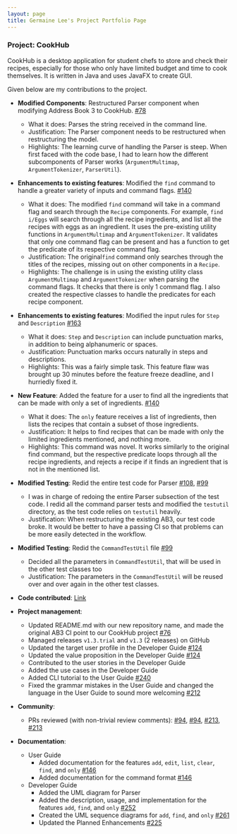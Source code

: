 ```yaml
---
layout: page
title: Germaine Lee's Project Portfolio Page
---
```


### Project: CookHub

CookHub is a desktop application for student chefs to store and check their recipes, especially for those who only have limited budget and time to cook themselves.
It is written in Java and uses JavaFX to create GUI.

Given below are my contributions to the project.

* **Modified Components**: Restructured Parser component when modifying Address Book 3 to CookHub. [\#78](https://github.com/AY2223S2-CS2103T-W09-1/tp/pull/78)
  * What it does: Parses the string received in the command line.
  * Justification: The Parser component needs to be restructured when restructuring the model.
  * Highlights: The learning curve of handling the Parser is steep. When first faced with the code base, I had to learn how the different subcomponents of Parser works (`ArgumentMultimap`, `ArgumentTokenizer`, `ParserUtil`). 

* **Enhancements to existing features**: Modified the `find` command to handle a greater variety of inputs and command flags. [\#140](https://github.com/AY2223S2-CS2103T-W09-1/tp/pull/140)
  * What it does: The modified `find` command will take in a command flag and search through the `Recipe` components.
    For example, `find i/Eggs` will search through all the recipe ingredients, and list all the recipes with eggs as an ingredient. 
  It uses the pre-existing utility functions in `ArgumentMultimap` and `ArgumentTokenizer`.
    It validates that only one command flag can be present and has a function
    to get the predicate of its respective command flag.
  * Justification: The original`find` command only searches through the titles of the recipes, missing out on other components in a `Recipe`.
  * Highlights: The challenge is in using the existing utility class `ArgumentMultimap` and `ArgumentTokenizer` when parsing the command flags. 
  It checks that there is only 1 command flag. I also created the respective classes to handle the predicates for each recipe component.

* **Enhancements to existing features**: Modified the input rules for `Step` and `Description` [\#163](https://github.com/AY2223S2-CS2103T-W09-1/tp/pull/163)
  * What it does: `Step` and `Description` can include punctuation marks, in addition to being alphanumeric or spaces.
  * Justification: Punctuation marks occurs naturally in steps and descriptions.
  * Highlights: This was a fairly simple task. This feature flaw was brought up 30 minutes before the feature freeze deadline, and I hurriedly fixed it.

* **New Feature**: Added the feature for a user to find all the ingredients that can be made with only a set of ingredients. [\#140](https://github.com/AY2223S2-CS2103T-W09-1/tp/pull/140)
  * What it does: The `only` feature receives a list of ingredients, then lists the recipes that contain a subset of those ingredients.
  * Justification: It helps to find recipes that can be made with only the limited ingredients mentioned, and nothing more.
  * Highlights: This command was novel. It works similarly to the original find command, but the respective predicate loops through all the recipe ingredients,
  and rejects a recipe if it finds an ingredient that is not in the mentioned list.

* **Modified Testing**: Redid the entire test code for Parser [\#108](https://github.com/AY2223S2-CS2103T-W09-1/tp/pull/108), [\#99](https://github.com/AY2223S2-CS2103T-W09-1/tp/pull/99)
  * I was in charge of redoing the entire Parser subsection of the test code. I redid all the command parser tests and modified the
  `testutil` directory, as the test code relies on `testutil` heavily.
  * Justification: When restructuring the existing AB3, our test code broke. It would be better to have a passing CI
  so that problems can be more easily detected in the workflow. 

* **Modified Testing**: Redid the `CommandTestUtil` file [\#99](https://github.com/AY2223S2-CS2103T-W09-1/tp/pull/99)
  * Decided all the parameters in `CommandTestUtil`, that will be used in the other test classes too
  * Justification: The parameters in the `CommandTestUtil` will be reused over and over again in the other test classes.

* **Code contributed**: [Link](https://nus-cs2103-ay2223s2.github.io/tp-dashboard/?search=germainelee02&breakdown=true&sort=groupTitle&sortWithin=title&since=2023-02-17&timeframe=commit&mergegroup=&groupSelect=groupByRepos&checkedFileTypes=docs~functional-code~test-code~other)
* **Project management**:
  * Updated README.md with our new repository name, and made the original AB3 CI point to our CookHub project [\#76](https://github.com/AY2223S2-CS2103T-W09-1/tp/pull/76)
  * Managed releases `v1.3.trial` and `v1.3` (2 releases) on GitHub
  * Updated the target user profile in the Developer Guide [\#124](https://github.com/AY2223S2-CS2103T-W09-1/tp/pull/124)
  * Updated the value proposition in the Developer Guide [\#124](https://github.com/AY2223S2-CS2103T-W09-1/tp/pull/124)
  * Contributed to the user stories in the Developer Guide
  * Added the use cases in the Developer Guide
  * Added CLI tutorial to the User Guide [\#240](https://github.com/AY2223S2-CS2103T-W09-1/tp/pull/240)
  * Fixed the grammar mistakes in the User Guide and changed the language in the User Guide to sound more welcoming [\#212](https://github.com/AY2223S2-CS2103T-W09-1/tp/pull/212)

* **Community**:
  * PRs reviewed (with non-trivial review comments): [\#94](https://github.com/AY2223S2-CS2103T-W09-1/tp/pull/94#discussion_r1131842351),
  [\#94](https://github.com/AY2223S2-CS2103T-W09-1/tp/pull/94#discussion_r1131842857),
  [\#213](https://github.com/AY2223S2-CS2103T-W09-1/tp/pull/213#discussion_r1155910263),
  [\#213](https://github.com/AY2223S2-CS2103T-W09-1/tp/pull/213#discussion_r1155911769)

* **Documentation**:
  * User Guide
    * Added documentation for the features `add`, `edit`, `list`, `clear`, `find`, and `only` [\#146](https://github.com/AY2223S2-CS2103T-W09-1/tp/pull/146/files)
    * Added documentation for the command format [\#146](https://github.com/AY2223S2-CS2103T-W09-1/tp/pull/146/files)
  * Developer Guide
    * Added the UML diagram for Parser
    * Added the description, usage, and implementation for the features `add`, `find`, and `only` [\#252](https://github.com/AY2223S2-CS2103T-W09-1/tp/pull/252)
    * Created the UML sequence diagrams for `add`, `find`, and `only` [\#261](https://github.com/AY2223S2-CS2103T-W09-1/tp/pull/261)
    * Updated the Planned Enhancements [\#225](https://github.com/AY2223S2-CS2103T-W09-1/tp/pull/225)


